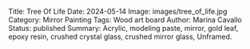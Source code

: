 Title: Tree Of Life
Date: 2024-05-14
Image: images/tree_of_life.jpg
Category: Mirror Painting
Tags: Wood art board
Author: Marina Cavallo
Status: published
Summary: Acrylic, modeling paste, mirror, gold leaf, epoxy resin, crushed crystal glass, crushed mirror glass, Unframed. 
